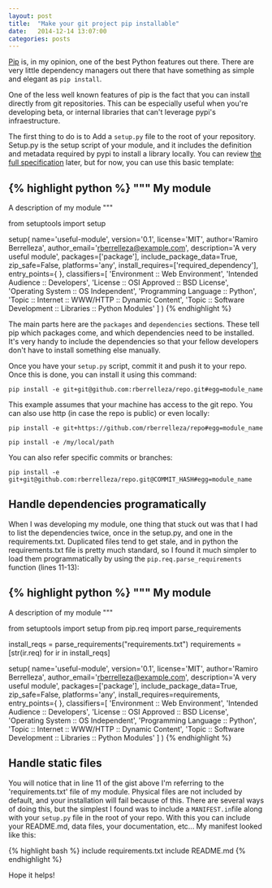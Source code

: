 ```yaml
---
layout: post
title:  "Make your git project pip installable"
date:   2014-12-14 13:07:00
categories: posts
---
```


[Pip](https://pip.pypa.io/en/latest/) is, in my opinion, one of the best Python features out there. There are very little dependency managers out there that have something as simple and elegant as `pip install`. 

One of the less well known features of pip is the fact that you can install directly from git repositories. This can be especially useful when you're developing beta, or internal libraries that can't leverage pypi's  infraestructure.

The first thing to do is to Add a `setup.py` file to the root of your repository. Setup.py is the setup script of your module, and it includes the definition and metadata required by pypi to install a library locally. You can review [the full specification](https://docs.python.org/2/distutils/setupscript.html) later, but for now, you can use this basic template:

{% highlight python %}
"""
My module
-------------

A description of my module
"""
 
from setuptools import setup
 
setup(
    name='useful-module',
    version='0.1',
    license='MIT',
    author='Ramiro Berrelleza',
    author_email='rberrelleza@example.com',
    description='A very useful module',
    packages=['package'],
    include_package_data=True,
    zip_safe=False,
    platforms='any',
    install_requires=['required_dependency'],
    entry_points={
    },
    classifiers=[
        'Environment :: Web Environment',
        'Intended Audience :: Developers',
        'License :: OSI Approved :: BSD License',
        'Operating System :: OS Independent',
        'Programming Language :: Python',
        'Topic :: Internet :: WWW/HTTP :: Dynamic Content',
        'Topic :: Software Development :: Libraries :: Python Modules'
    ]
)
{% endhighlight %}

The main parts here are the `packages` and `dependencies` sections. These tell pip which packages come, and which dependencies need to be installed. It's very handy to include the dependencies so that your fellow developers don't have to install something else manually.

Once you have your `setup.py` script, commit it and push it to your repo. Once this is done, you can install it using this command:

``` 
pip install -e git+git@github.com:rberrelleza/repo.git#egg=module_name
```

This example assumes that your machine has access to the git repo. You can also use http (in case the repo is public) or even locally:

```
pip install -e git+https://github.com/rberrelleza/repo#egg=module_name
```

```
pip install -e /my/local/path
```

You can also refer specific commits or branches:

``` 
pip install -e git+git@github.com:rberrelleza/repo.git@COMMIT_HASH#egg=module_name
```

## Handle dependencies programatically
When I was developing my module, one thing that stuck out was that I had to list the dependencies twice, once in the setup.py, and one in the requirements.txt. Duplicated files tend to get stale, and in python the requirements.txt file is pretty much standard, so I found it much simpler to load them programmatically by using the `pip.req.parse_requirements` function (lines 11-13):

{% highlight python %}
"""
My module
-------------

A description of my module
"""
 
from setuptools import setup
from pip.req import parse_requirements
 
install_reqs = parse_requirements("requirements.txt")
requirements = [str(ir.req) for ir in install_reqs]
 
setup(
    name='useful-module',
    version='0.1',
    license='MIT',
    author='Ramiro Berrelleza',
    author_email='rberrelleza@example.com',
    description='A very useful module',
    packages=['package'],
    include_package_data=True,
    zip_safe=False,
    platforms='any',
    install_requires=requirements,
    entry_points={
    },
    classifiers=[
        'Environment :: Web Environment',
        'Intended Audience :: Developers',
        'License :: OSI Approved :: BSD License',
        'Operating System :: OS Independent',
        'Programming Language :: Python',
        'Topic :: Internet :: WWW/HTTP :: Dynamic Content',
        'Topic :: Software Development :: Libraries :: Python Modules'
    ]
)
{% endhighlight %}

## Handle static files
You will notice that in line 11 of the gist above I'm referring to the 'requirements.txt' file of my module. Physical files are not included by default, and your installation will fail because of this. There are several ways of doing this, but the simplest I found was to include a ```MANIFEST.in```file along with your ```setup.py``` file in the root of your repo. With this you can include your README.md, data files, your documentation, etc... My manifest looked like this:

{% highlight bash %}
include requirements.txt
include README.md
{% endhighlight %}

Hope it helps!